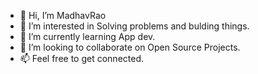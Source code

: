 - 👋 Hi, I’m MadhavRao
- 👀 I’m interested in Solving problems and bulding things.
- 🌱 I’m currently learning App dev.
- 💞️ I’m looking to collaborate on Open Source Projects.
- 📫 Feel free to get connected.

  
<!---
MadhavRaoS/MadhavRaoS is a ✨ special ✨ repository because its `README.md` (this file) appears on your GitHub profile.
You can click the Preview link to take a look at your changes.
--->
